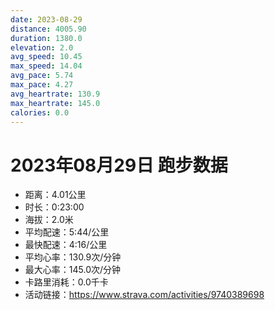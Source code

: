 ```yaml
---
date: 2023-08-29
distance: 4005.90
duration: 1380.0
elevation: 2.0
avg_speed: 10.45
max_speed: 14.04
avg_pace: 5.74
max_pace: 4.27
avg_heartrate: 130.9
max_heartrate: 145.0
calories: 0.0
---
```


# 2023年08月29日 跑步数据

- 距离：4.01公里
- 时长：0:23:00
- 海拔：2.0米
- 平均配速：5:44/公里
- 最快配速：4:16/公里
- 平均心率：130.9次/分钟
- 最大心率：145.0次/分钟
- 卡路里消耗：0.0千卡
- 活动链接：https://www.strava.com/activities/9740389698
